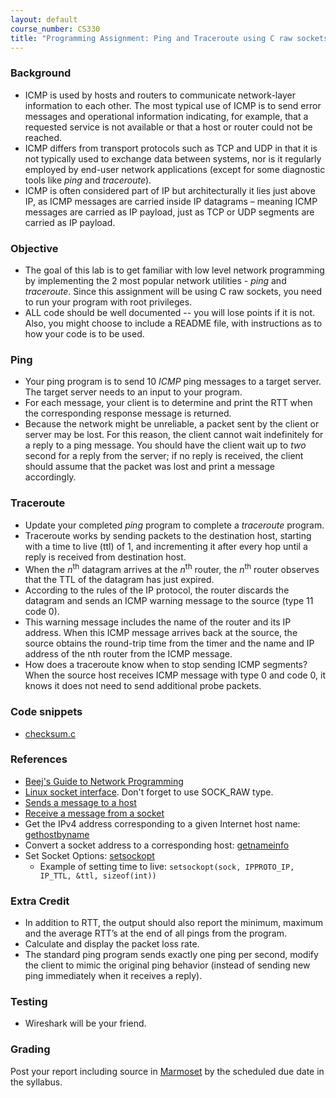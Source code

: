 ```yaml
---
layout: default
course_number: CS330
title: "Programming Assignment: Ping and Traceroute using C raw sockets"
---
```


### Background
  - ICMP is used by hosts and routers to communicate network-layer information to each other. The most typical use of ICMP is to send error messages and operational information indicating, for example, that a requested service is not available or that a host or router could not be reached.
  - ICMP differs from transport protocols such as TCP and UDP in that it is not typically used to exchange data between systems, nor is it regularly employed by end-user network applications (except for some diagnostic tools like _ping_ and _traceroute_).
  - ICMP is often considered part of IP but architecturally it lies just above IP, as ICMP messages are carried inside IP datagrams – meaning ICMP messages are carried as IP payload, just as TCP or UDP segments are carried as IP payload.

### Objective
  - The goal of this lab is to get familiar with low level network programming by implementing the 2 most popular network utilities - _ping_ and _traceroute_. Since this assignment will be using C raw sockets, you need to run your program with root privileges.
  - ALL code should be well documented -- you will lose points if it is not. Also, you might choose to include a README file, with instructions as to how your code is to be used.

### Ping
  - Your ping program is to send 10 _ICMP_ ping messages to a target server. The target server needs to an input to your program.
  - For each message, your client is to determine and print the RTT when the corresponding response message is returned.
  - Because the network might be unreliable, a packet sent by the client or server may be lost. For this reason, the client cannot wait indefinitely for a reply to a ping message. You should have the client wait up to _two_ second for a reply from the server; if no reply is received, the client should assume that the packet was lost and print a message accordingly.

### Traceroute
  - Update your completed _ping_ program to complete a _traceroute_ program.
  - Traceroute works by sending packets to the destination host, starting with a time to live (ttl) of 1, and incrementing it after every hop until a reply is received from destination host.
  - When the _n_<sup>th</sup> datagram arrives at the _n_<sup>th</sup> router, the _n_<sup>th</sup> router observes that the TTL of the datagram has just expired.
  - According to the rules of the IP protocol, the router discards the datagram and sends an ICMP warning message to the source (type 11 code 0).
  - This warning message includes the name of the router and its IP address. When this ICMP message arrives back at the source, the source obtains the round-trip time from the timer and the name and IP address of the nth router from the ICMP message.
  - How does a traceroute know when to stop sending ICMP segments? When the source host receives ICMP message with type 0 and code 0, it knows it does not need to send additional probe packets.

### Code snippets
  - [checksum.c](files/checksum.c)

### References
  - [Beej's Guide to Network Programming](https://beej.us/guide/bgnet/html/)
  - [Linux socket interface](https://linux.die.net/man/2/socket). Don't forget to use SOCK_RAW type.
  - [Sends a message to a host](https://linux.die.net/man/3/sendto)
  - [Receive a message from a socket](https://linux.die.net/man/3/recvfrom)
  - Get the IPv4 address corresponding to a given Internet host name: [gethostbyname](https://www.man7.org/linux/man-pages/man3/gethostbyname.3.html)
  - Convert a socket address to a corresponding host: [getnameinfo](https://www.man7.org/linux/man-pages/man3/getnameinfo.3.html)
  - Set Socket Options: [setsockopt](https://linux.die.net/man/3/sendto)
    - Example of setting time to live: ```setsockopt(sock, IPPROTO_IP, IP_TTL, &ttl, sizeof(int))```

### Extra Credit
  - In addition to RTT, the output should also report the minimum, maximum and the average RTT’s at the end of all pings from the program.
  - Calculate and display the packet loss rate.
  - The standard ping program sends exactly one ping per second, modify the client to mimic the original ping behavior (instead of sending new ping immediately when it receives a reply).

### Testing
  - Wireshark will be your friend.

### Grading
Post your report including source in [Marmoset](https://cs.ycp.edu/marmoset) by the scheduled due date in the syllabus.

